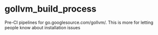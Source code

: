# gollvm_build_process
Pre-CI pipelines for go.googlesource.com/gollvm/. This is more for letting people know about installation issues

